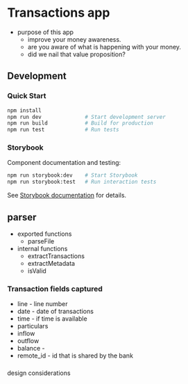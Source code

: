 # Transactions app

- purpose of this app
  - improve your money awareness. 
  - are you aware of what is happening with your money. 
  - did we nail that value proposition? 

## Development

### Quick Start
```bash
npm install
npm run dev              # Start development server
npm run build            # Build for production
npm run test             # Run tests
```

### Storybook
Component documentation and testing:
```bash
npm run storybook:dev    # Start Storybook
npm run storybook:test   # Run interaction tests
```

See [Storybook documentation](./docs/storybook/README.md) for details.

## parser 

- exported functions 
  - parseFile
- internal functions
  - extractTransactions
  - extractMetadata
  - isValid


### Transaction fields captured
- line - line number 
- date - date of transactions
- time - if time is available
- particulars
- inflow
- outflow
- balance - 
- remote_id - id that is shared by the bank


### 
design considerations 
